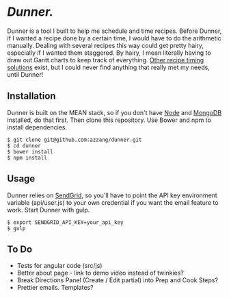 # **_Dunner._**
Dunner is a tool I built to help me schedule and time recipes. Before Dunner, if I wanted a recipe done by a certain time, I would have to do the arithmetic manually. Dealing with several recipes this way could get pretty hairy, especially if I wanted them staggered. By hairy, I mean literally having to draw out Gantt charts to keep track of everything. [Other recipe timing solutions] exist, but I could never find anything that really met my needs, until Dunner!
## Installation
Dunner is built on the MEAN stack, so if you don't have [Node] and [MongoDB] installed, do that first. Then clone this repository. Use Bower and npm to install dependencies.
```
$ git clone git@github.com:azzang/dunner.git
$ cd dunner
$ bower install
$ npm install
```
## Usage
Dunner relies on [SendGrid], so you'll have to point the API key environment variable (api/user.js) to your own credential if you want the email feature to work. Start Dunner with gulp.
```
$ export SENDGRID_API_KEY=your_api_key
$ gulp
```
## To Do
- Tests for angular code (src/js)
- Better about page - link to demo video instead of twinkies?
- Break Directions Panel (Create / Edit partial) into Prep and Cook Steps?
- Prettier emails. Templates?

[Other recipe timing solutions]: http://www.americaninnovative.com/products/quadtimer.php
[Node]: https://nodejs.org/en/
[MongoDB]: https://docs.mongodb.com/
[SendGrid]: https://sendgrid.com/
